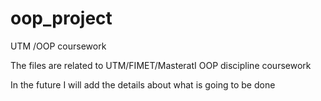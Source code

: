 # oop_project
UTM /OOP coursework

The files are related to UTM/FIMET/MasteratI OOP discipline coursework

In the future I will add the details about what is going to be done
